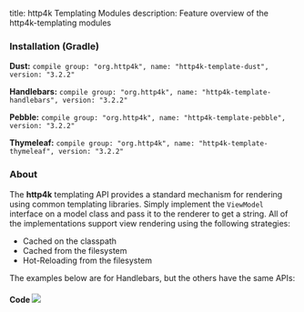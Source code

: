 title: http4k Templating Modules
description: Feature overview of the http4k-templating modules

### Installation (Gradle)
**Dust:** ```compile group: "org.http4k", name: "http4k-template-dust", version: "3.2.2"```

**Handlebars:** ```compile group: "org.http4k", name: "http4k-template-handlebars", version: "3.2.2"```

**Pebble:** ```compile group: "org.http4k", name: "http4k-template-pebble", version: "3.2.2"```

**Thymeleaf:** ```compile group: "org.http4k", name: "http4k-template-thymeleaf", version: "3.2.2"```

### About
The **http4k** templating API provides a standard mechanism for rendering using common templating libraries. Simply implement the `ViewModel` interface on a model class and pass it to the renderer to get a string. All of the implementations support view rendering using the following strategies:

* Cached on the classpath
* Cached from the filesystem
* Hot-Reloading from the filesystem

The examples below are for Handlebars, but the others have the same APIs:

#### Code  [<img class="octocat" src="/img/octocat-32.png"/>](https://github.com/http4k/http4k/blob/master/src/docs/guide/modules/templating/example.kt)

 <script src="https://gist-it.appspot.com/https://github.com/http4k/http4k/blob/master/src/docs/guide/modules/templating/example.kt"></script>
